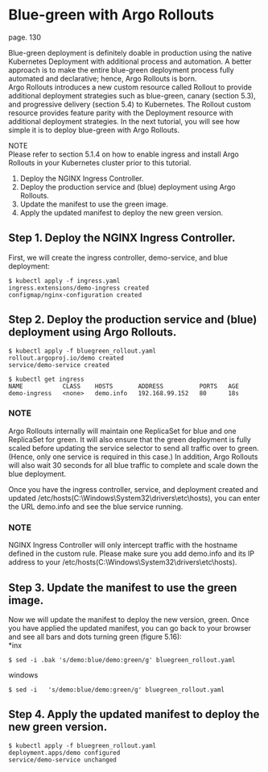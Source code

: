 # Blue-green with Argo Rollouts
page. 130   

Blue-green deployment is definitely doable in production using the native Kubernetes
Deployment with additional process and automation. A better approach is to make
the entire blue-green deployment process fully automated and declarative; hence,
Argo Rollouts is born.   
Argo Rollouts introduces a new custom resource called Rollout to provide additional
deployment strategies such as blue-green, canary (section 5.3), and progressive
delivery (section 5.4) to Kubernetes. The Rollout custom resource provides feature
parity with the Deployment resource with additional deployment strategies. In the
next tutorial, you will see how simple it is to deploy blue-green with Argo Rollouts.

NOTE   
Please refer to section 5.1.4 on how to enable ingress and install Argo
Rollouts in your Kubernetes cluster prior to this tutorial.

1. Deploy the NGINX Ingress Controller.
2. Deploy the production service and (blue) deployment using Argo Rollouts.
3. Update the manifest to use the green image.
4. Apply the updated manifest to deploy the new green version.


## Step 1. Deploy the NGINX Ingress Controller.
First, we will create the ingress controller, demo-service, and blue deployment:
```
$ kubectl apply -f ingress.yaml
ingress.extensions/demo-ingress created
configmap/nginx-configuration created
```
## Step 2. Deploy the production service and (blue) deployment using Argo Rollouts.
```
$ kubectl apply -f bluegreen_rollout.yaml
rollout.argoproj.io/demo created
service/demo-service created

$ kubectl get ingress
NAME           CLASS    HOSTS       ADDRESS          PORTS   AGE
demo-ingress   <none>   demo.info   192.168.99.152   80      18s

```
### NOTE   
Argo Rollouts internally will maintain one ReplicaSet for blue and one
ReplicaSet for green. It will also ensure that the green deployment is fully
scaled before updating the service selector to send all traffic over to green.
(Hence, only one service is required in this case.) In addition, Argo Rollouts
will also wait 30 seconds for all blue traffic to complete and scale down the
blue deployment.

Once you have the ingress controller, service, and deployment created and updated
/etc/hosts(C:\Windows\System32\drivers\etc\hosts), you can enter the URL demo.info and see the blue service running.

### NOTE 
NGINX Ingress Controller will only intercept traffic with the hostname
defined in the custom rule. Please make sure you add demo.info and its
IP address to your /etc/hosts(C:\Windows\System32\drivers\etc\hosts).
## Step 3. Update the manifest to use the green image.
Now we will update the manifest to deploy the new version, green. Once you have
applied the updated manifest, you can go back to your browser and see all bars and
dots turning green (figure 5.16):  
*inx
```
$ sed -i .bak 's/demo:blue/demo:green/g' bluegreen_rollout.yaml
```
windows
```
$ sed -i   's/demo:blue/demo:green/g' bluegreen_rollout.yaml
```
## Step 4. Apply the updated manifest to deploy the new green version.

```
$ kubectl apply -f bluegreen_rollout.yaml
deployment.apps/demo configured
service/demo-service unchanged
```